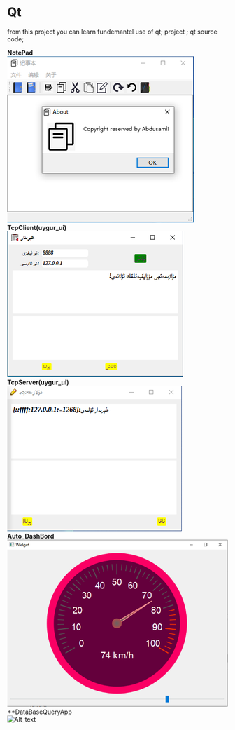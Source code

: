 # Qt
from this project you can learn fundemantel use of qt;
project ; qt source code;

**NotePad**<br/>
![Alt text](https://github.com/abdu-uy/Qt/blob/main/images/1.PNG)
<br/>
**TcpClient(uygur_ui)**<br/>
![Alt text](https://github.com/abdu-uy/Qt/blob/main/images/2.PNG)
<br/>
**TcpServer(uygur_ui)**<br/>
![Alt text](https://github.com/abdu-uy/Qt/blob/main/images/3.PNG)<br/>
**Auto_DashBord**<br/>
![Alt text](https://github.com/abdu-uy/Qt/blob/main/images/4.PNG)
<br/>
**DataBaseQueryApp<br/>
![Alt_text](https://github.com/abdu-uy/Qt/blob/main/images/123.PNG)
